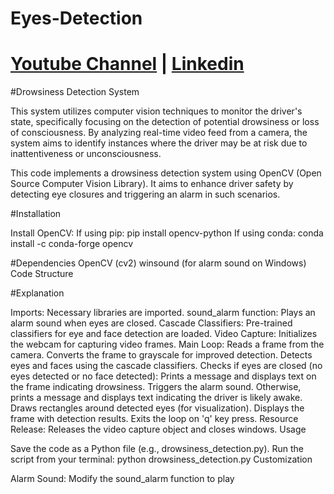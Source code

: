 # Eyes-Detection
# [Youtube Channel](https://www.youtube.com/channel/UCrT5u-1_J1ogG4l0TKhj21g) | [Linkedin](https://www.linkedin.com/in/noureddin-sameer-45760a236/)
#Drowsiness Detection System

This system utilizes computer vision techniques to monitor the driver's state, specifically focusing on the detection of potential drowsiness or loss of consciousness. By analyzing real-time video feed from a camera, the system aims to identify instances where the driver may be at risk due to inattentiveness or unconsciousness.

This code implements a drowsiness detection system using OpenCV (Open Source Computer Vision Library). It aims to enhance driver safety by detecting eye closures and triggering an alarm in such scenarios.

#Installation

Install OpenCV:
If using pip: pip install opencv-python
If using conda: conda install -c conda-forge opencv

#Dependencies
OpenCV (cv2)
winsound (for alarm sound on Windows)
Code Structure

#Explanation

Imports: Necessary libraries are imported.
sound_alarm function: Plays an alarm sound when eyes are closed.
Cascade Classifiers: Pre-trained classifiers for eye and face detection are loaded.
Video Capture: Initializes the webcam for capturing video frames.
Main Loop:
Reads a frame from the camera.
Converts the frame to grayscale for improved detection.
Detects eyes and faces using the cascade classifiers.
Checks if eyes are closed (no eyes detected or no face detected):
Prints a message and displays text on the frame indicating drowsiness.
Triggers the alarm sound.
Otherwise, prints a message and displays text indicating the driver is likely awake.
Draws rectangles around detected eyes (for visualization).
Displays the frame with detection results.
Exits the loop on 'q' key press.
Resource Release: Releases the video capture object and closes windows.
Usage

Save the code as a Python file (e.g., drowsiness_detection.py).
Run the script from your terminal: python drowsiness_detection.py
Customization

Alarm Sound: Modify the sound_alarm function to play
